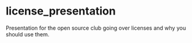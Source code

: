 # license_presentation
Presentation for the open source club going over licenses and why you should use them.
